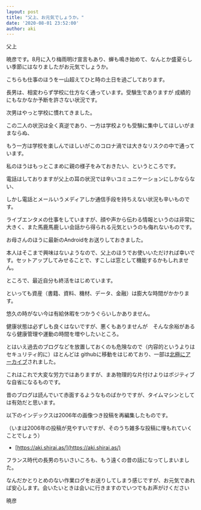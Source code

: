 ```yaml
---
layout: post
title: "父上、お元気でしょうか。"
date: '2020-08-01 23:52:00'
author: aki
---
```

父上

暁彦です。8月に入り梅雨明け宣言もあり、蝉も鳴き始めて、なんとか盛夏らしい季節にはなりましたがお元気でしょうか。

こちらも仕事のほうを一山超えてひと時の土日を過ごしております。

長男は、相変わらず学校に仕方なく通っています。受験生でありますが 成績的にもなかなか予断を許さない状況です。

次男はやっと学校に慣れてきました。

この二人の状況は全く真逆であり、一方は学校よりも受験に集中してほしいがままならぬ、

もう一方は学校を楽しんでほしいがこのコロナ渦では大きなリスクの中で通っています。


私のほうはもっとこまめに親の様子をみておきたい、というところです。

電話はしておりますが父上の耳の状況では辛いコミュニケーションにしかならない、

しかし電話とメールいうメディアしか通信手段を持ちえない状況も辛いものです。


ライブエンタメの仕事をしていますが、顔や声から伝わる情報というのは非常に大きく、また馬鹿馬鹿しい会話から得られる元気というのも侮れないものです。

お母さんのほうに最新のAndroidをお送りしておきました。

本人はそこまで興味はないようなので、父上のほうでお使いいただければ幸いです。セットアップしてみせることで、すこしは窓として機能するかもしれません。

ところで、最近自分も終活をはじめています。

といっても資産（書籍、資料、機材、データ、金融）は膨大な時間がかかります。

悠久の時がない今は有給休暇をつかうぐらいしかありません。

健康状態は必ずしも良くはないですが、悪くもありませんが　そんな余裕があるなら健康管理や運動の時間を増やしたいところ。


とはいえ過去のブログなどを放置しておくのも危険なので（内容的というよりはセキュリティ的に）ほとんどは githubに移動をはじめており、一部は[北極にアーカイブ](https://cloud.watch.impress.co.jp/docs/event/1219094.html)されました。

これはこれで大変な労力ではありますが、まあ物理的な片付けよりはポジティブな自省になるものです。

昔のブログは読んでいて赤面するようなものばかりですが、タイムマシンとしては有効だと思います。

以下のインデックスは2006年の画像つき投稿を再編集したものです。

（いまは2006年の投稿が見やすいですが、そのうち雑多な投稿に埋もれていくことでしょう）

- [https://aki.shirai.as/](https://aki.shirai.as/)

フランス時代の長男のちいさいころも、もう遠くの昔の話になってしまいました。

なんだかとりとめのない作業ログをお送りしてしまう感じですが、お元気であれば安心します。会いたいときは会いに行きますのでいつでもお声がけください


暁彦
